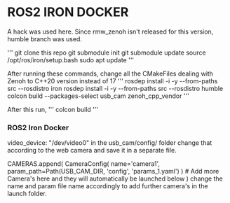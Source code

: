 # ROS2 IRON DOCKER

A hack was used here.
Since rmw_zenoh isn't released for this version, humble branch was used.

'''
git clone this repo
git submodule init
git submodule update
source /opt/ros/iron/setup.bash
sudo apt update
'''

After running these commands, change all the CMakeFiles dealing with Zenoh to C++20 version instead of 17
'''
rosdep install -i -y --from-paths src --rosdistro iron
rosdep install -i -y --from-paths src --rosdistro humble
colcon build --packages-select usb_cam zenoh_cpp_vendor
'''

After this run,
'''
colcon build
'''
### ROS2 Iron Docker
video_device: "/dev/video0" in the usb_cam/config/ folder change that according to the web camera and save it in a separate file.

CAMERAS.append(
    CameraConfig(
        name='camera1',
        param_path=Path(USB_CAM_DIR, 'config', 'params_1.yaml')
    )
    # Add more Camera's here and they will automatically be launched below
)
change the name and param file name accordingly to add further camera's in the launch folder.